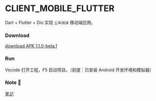 # CLIENT_MOBILE_FLUTTER

Dart + Flutter + Dio 实现 `公羊阅读` 移动端应用。

### Download

[download APK 1.1.0-beta.1](https://github.com/py-novel/client_mobile_flutter/releases/tag/1.1.0-beta.1)

### Run

Vscode 打开工程，F5 启动项目。（前提：已安装 Android 开发环境和模拟器）

### Note 📒

[笔记](https://blog.dkvirus.top/dart/index.html)